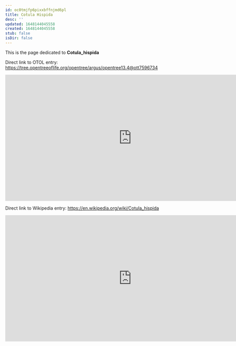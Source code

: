 ```yaml
---
id: oc0tmjfp6pixxbffnjmd6pl
title: Cotula Hispida
desc: ''
updated: 1648144045558
created: 1648144045558
stub: false
isDir: false
---
```

This is the page dedicated to **Cotula_hispida**


Direct link to OTOL entry: https://tree.opentreeoflife.org/opentree/argus/opentree13.4@ott7596734



<html>
    <body>
    <iframe src="https://tree.opentreeoflife.org/opentree/argus/opentree13.4@ott7596734"
    width="800" height="400" frameborder="0" allowfullscreen> </iframe>
    </body>
</html>
    


Direct link to Wikipedia entry: https://en.wikipedia.org/wiki/Cotula_hispida



<html>
    <body>
    <iframe src="https://en.wikipedia.org/wiki/Cotula_hispida"
    width="800" height="400" frameborder="0" allowfullscreen> </iframe>
    </body>
</html>
    
